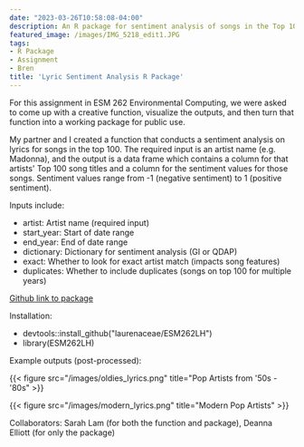 ```yaml
---
date: "2023-03-26T10:58:08-04:00"
description: An R package for sentiment analysis of songs in the Top 100
featured_image: /images/IMG_5218_edit1.JPG
tags: 
- R Package
- Assignment
- Bren
title: 'Lyric Sentiment Analysis R Package'
---
```


For this assignment in ESM 262 Environmental Computing, we were asked to come up with a creative function, visualize the outputs, and then turn that function into a working package for public use. 

My partner and I created a function that conducts a sentiment analysis on lyrics for songs in the top 100. The required input is an artist name (e.g. Madonna), and the output is a data frame which contains a column for that artists' Top 100 song titles and a column for the sentiment values for those songs. Sentiment values range from -1 (negative sentiment) to 1 (positive sentiment).

Inputs include:
- artist: Artist name (required input)
- start_year: Start of date range
- end_year: End of date range
- dictionary: Dictionary for sentiment analysis (GI or QDAP)
- exact: Whether to look for exact artist match (impacts song features)
- duplicates: Whether to include duplicates (songs on top 100 for multiple years)

[Github link to package](https://github.com/laurenaceae/ESM262LH)

Installation: 
- devtools::install_github("laurenaceae/ESM262LH")
- library(ESM262LH)

Example outputs (post-processed):

{{< figure src="/images/oldies_lyrics.png" title="Pop Artists from '50s - '80s" >}}

{{< figure src="/images/modern_lyrics.png" title="Modern Pop Artists" >}}

Collaborators: Sarah Lam (for both the function and package), Deanna Elliott (for only the package)